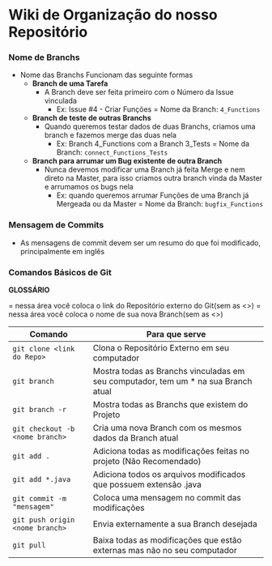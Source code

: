 # Wiki de Organização do nosso Repositório

### Nome de Branchs
* Nome das Branchs Funcionam das seguinte formas
   * **Branch de uma Tarefa**
       * A Branch deve ser feita primeiro com o Número da Issue vinculada
          * Ex: Issue #4 - Criar Funções = Nome da Branch: `4_Functions`
   * **Branch de teste de outras Branchs**
       * Quando queremos testar dados de duas Branchs, criamos uma branch e fazemos merge das duas nela
          * Ex: Branch 4_Functions com a Branch 3_Tests = Nome da Branch: `connect_Functions_Tests`
   * **Branch para arrumar um Bug existente de outra Branch**
       * Nunca devemos modificar uma Branch já feita Merge e nem direto na Master, para isso criamos outra branch vinda da Master e arrumamos os bugs nela
          * Ex: quando queremos arrumar Funções de uma Branch já Mergeada ou da Master = Nome da Branch: `bugfix_Functions`

### Mensagem de Commits
* As mensagens de commit devem ser um resumo do que foi modificado, principalmente em inglês


### Comandos Básicos de Git

**GLOSSÁRIO**

<link do repo> = nessa área você coloca o link do Repositório externo do Git(sem as <>)
<nome branch> = nessa área você coloca o nome de sua nova Branch(sem as <>)


Comando|Para que serve
|---|---|
`git clone <link do Repo>`| Clona o Repositório Externo em seu computador
`git branch`| Mostra todas as Branchs vinculadas em seu computador, tem um * na sua Branch atual
`git branch -r`| Mostra todas as Branchs que existem do Projeto
`git checkout -b <nome branch>`| Cria uma nova Branch com os mesmos dados da Branch atual
`git add .`|  Adiciona todas as modificações feitas no projeto (Não Recomendado)
`git add *.java`| Adiciona todos os arquivos modificados que possuem extensão .java
`git commit -m "mensagem"`| Coloca uma mensagem no commit das modificações
`git push origin <nome branch>`| Envia externamente a sua Branch desejada
`git pull`| Baixa todas as modificações que estão externas mas não no seu computador 